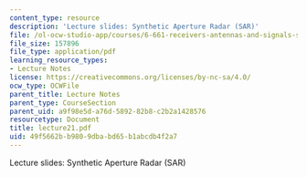 ```yaml
---
content_type: resource
description: 'Lecture slides: Synthetic Aperture Radar (SAR)'
file: /ol-ocw-studio-app/courses/6-661-receivers-antennas-and-signals-spring-2003/49f5662bb9809dbabd65b1abcdb4f2a7_lecture21.pdf
file_size: 157896
file_type: application/pdf
learning_resource_types:
- Lecture Notes
license: https://creativecommons.org/licenses/by-nc-sa/4.0/
ocw_type: OCWFile
parent_title: Lecture Notes
parent_type: CourseSection
parent_uid: a9f98e5d-a76d-5892-82b8-c2b2a1428576
resourcetype: Document
title: lecture21.pdf
uid: 49f5662b-b980-9dba-bd65-b1abcdb4f2a7
---
```

Lecture slides: Synthetic Aperture Radar (SAR)